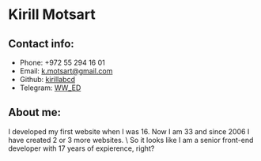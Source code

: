 # Kirill Motsart

## Contact info:
* Phone: +972 55 294 16 01
* Email: k.motsart@gmail.com
* Github: [kirillabcd](https://github.com/kirillabcd)
* Telegram: [WW_ED](https://t.me/WW_ED)

## About me:
I developed my first website when I was 16. Now I am 33 and since 2006 I have created 2 or 3 more websites. 
\ So it looks like I am a senior front-end developer with 17 years of expierence, right?

